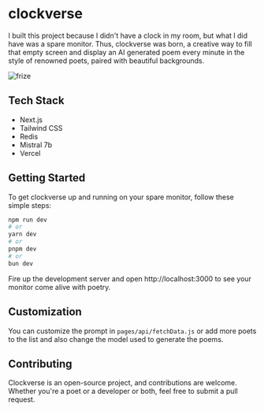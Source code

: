# clockverse

I built this project because I didn't have a clock in my room, but what I did have was a spare monitor. Thus, clockverse was born, a creative way to fill that empty screen and display an AI generated poem every minute in the style of renowned poets, paired with beautiful backgrounds.

![frize](<https://ik.imagekit.io/zwcfsadeijm/clockverse_ss_W_7MYspuL.png?updatedAt=1712597082755>)

## Tech Stack

- Next.js
- Tailwind CSS
- Redis
- Mistral 7b
- Vercel

## Getting Started

To get clockverse up and running on your spare monitor, follow these simple steps:

```bash
npm run dev
# or
yarn dev
# or
pnpm dev
# or
bun dev
```

Fire up the development server and open http://localhost:3000 to see your monitor come alive with poetry.

## Customization

You can customize the prompt in `pages/api/fetchData.js` or add more poets to the list and also change the model used to generate the poems.

## Contributing

Clockverse is an open-source project, and contributions are welcome. Whether you're a poet or a developer or both, feel free to submit a pull request.
